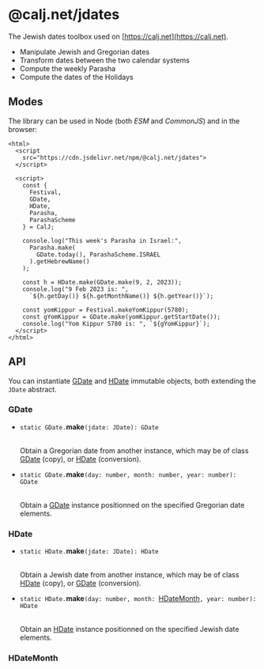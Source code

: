 # @calj.net/jdates

The Jewish dates toolbox used on [https://calj.net](https://calj.net).
- Manipulate Jewish and Gregorian dates
- Transform dates between the two calendar systems
- Compute the weekly Parasha
- Compute the dates of the Holidays

## Modes
The library can be used in Node (both *ESM* and *CommonJS*) and in the browser:
~~~
<html>
  <script
    src="https://cdn.jsdelivr.net/npm/@calj.net/jdates">
  </script>

  <script>
    const {
      Festival,
      GDate,
      HDate,
      Parasha,
      ParashaScheme
    } = CalJ;
    
    console.log("This week's Parasha in Israel:",
      Parasha.make(
        GDate.today(), ParashaScheme.ISRAEL
      ).getHebrewName()
    );

    const h = HDate.make(GDate.make(9, 2, 2023));
    console.log("9 Feb 2023 is: ",
      `${h.getDay()} ${h.getMonthName()} ${h.getYear()}`);

    const yomKippur = Festival.makeYomKippur(5780);
    const gYomKippur = GDate.make(yomKippur.getStartDate());
    console.log("Yom Kippur 5780 is: ", `${gYomKippur}`);
  </script>
</html>
~~~

## API

You can instantiate [GDate](#GDate) and [HDate](#HDate) immutable objects, both extending the `JDate` abstract.

### GDate

* `static GDate.`**make**`(jdate: JDate): GDate`

  \
  Obtain a Gregorian date from another instance, which may be of class [GDate](#GDate) (copy), or [HDate](#HDate) (conversion).


* `static GDate.`**make**`(day: number, month: number, year: number): GDate`

  \
  Obtain a [GDate](#GDate) instance positionned on the specified Gregorian date elements.

### HDate

* `static HDate.`**make**`(jdate: JDate): HDate`

  \
  Obtain a Jewish date from another instance, which may be of class [HDate](#HDate) (copy), or [GDate](#GDate) (conversion).


* `static HDate.`**make**`(day: number, month: `[HDateMonth](#HDateMonth)`, year: number): HDate`

  \
  Obtain an [HDate](#HDate) instance positionned on the specified Jewish date elements.

### HDateMonth
